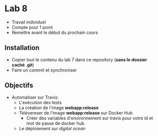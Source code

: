# Lab 8
- Travail individuel
- Compte pour 1 point
- Remettre avant le début du prochain cours

## Installation
- Copier tout le contenu du lab 7 dans ce repository (**sans le dossier caché .git**)
- Faire un commit et synchroniser

## Objectifs 
- Automatiser sur Travis:
  - L'exécution des tests
  - La création de l'image **webapp:release**
  - Télévereser  de l'image **webapp:release** sur Docker Hub
    - Créer des variables d'environnement sur travis pour votre id et mot de passe de docker hub
  - Le déploiement sur *digital ocean* 
